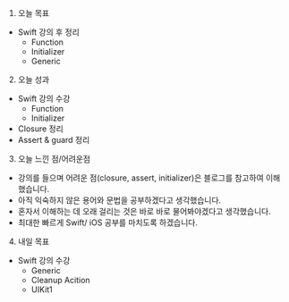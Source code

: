 
1. 오늘 목표
- Swift 강의 후 정리
    - Function
    - Initializer
    - Generic

2. 오늘 성과
- Swift 강의 수강
    - Function
    - Initializer
- Closure 정리
- Assert & guard 정리

3. 오늘 느낀 점/어려운점
- 강의를 들으며 어려운 점(closure, assert, initializer)은 블로그를 참고하여 이해했습니다. 
- 아직 익숙하지 않은 용어와 문법을 공부하겠다고 생각했습니다.
- 혼자서 이해하는 데 오래 걸리는 것은 바로 바로 물어봐야겠다고 생각했습니다.
- 최대한 빠르게 Swift/ iOS 공부를 마치도록 하겠습니다.

4. 내일 목표
- Swift 강의 수강
    - Generic
    - Cleanup Acition
    - UIKit1
